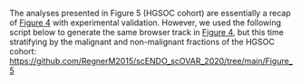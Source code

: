 The analyses presented in Figure 5 (HGSOC cohort) are essentially a recap of [Figure 4](https://github.com/RegnerM2015/scENDO_scOVAR_2020/wiki/Figure-4) with experimental validation. However, we used the following script below to generate the same browser track in [Figure 4](https://github.com/RegnerM2015/scENDO_scOVAR_2020/wiki/Figure-4), but this time stratifying by the malignant and non-malignant fractions of the HGSOC cohort:
https://github.com/RegnerM2015/scENDO_scOVAR_2020/tree/main/Figure_5

